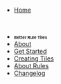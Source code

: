 

<!--* <t style="font-size:1vw; font-weight:bold">Vinark Docs</t>-->
* [Home](./)

<br>

* <t style="font-size:1vw; font-weight:bold">Better Rule Tiles</t>
* [About](./better-rule-tiles/index)
* [Get Started](./better-rule-tiles/get-started)
* [Creating Tiles](./better-rule-tiles/tile-creation)
* [About Rules](./better-rule-tiles/rules)
* [Changelog](./better-rule-tiles/changelog)

<!--
<br>

* # **Social Links**
* [Discord](https://discord.gg/DKpbVKk)
* [Youtube](https://www.youtube.com/channel/UCo-V8qAlHZWFRkUDCtc0cyQ)
* [Twitter](https://twitter.com/VinarkDev)
* [Itch.io](https://vinarkgames.itch.io/)
* [Google Play](https://play.google.com/store/apps/developer?id=Vinark+Games)
* [Website](https://vinark.dev/)
-->